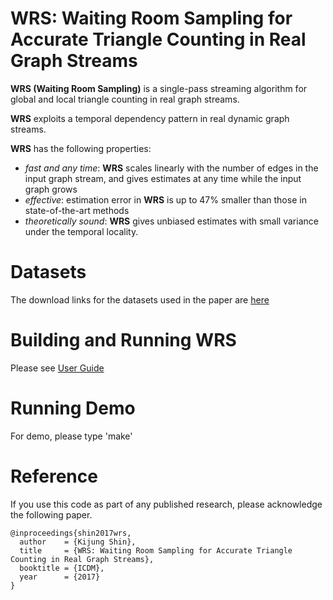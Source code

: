 WRS: Waiting Room Sampling for Accurate Triangle Counting in Real Graph Streams
========================

**WRS (Waiting Room Sampling)** is a single-pass streaming algorithm for global and local triangle counting in real graph streams. 

**WRS** exploits a temporal dependency pattern in real dynamic graph streams.

**WRS** has the following properties: 
 * *fast and any time*: **WRS** scales linearly with the number of edges in the input graph stream, and gives estimates at any time while the input graph grows
 * *effective*: estimation error in **WRS** is up to 47% smaller than those in state-of-the-art methods
 * *theoretically sound*: **WRS** gives unbiased estimates with small variance under the temporal locality.

Datasets
========================
The download links for the datasets used in the paper are [here](http://www.cs.cmu.edu/~kijungs/codes/wrs/)

Building and Running WRS
========================
Please see [User Guide](user_guide.pdf)

Running Demo
========================
For demo, please type 'make'

Reference
========================
If you use this code as part of any published research, please acknowledge the following paper.
```
@inproceedings{shin2017wrs,
  author    = {Kijung Shin},
  title     = {WRS: Waiting Room Sampling for Accurate Triangle Counting in Real Graph Streams},
  booktitle = {ICDM},
  year      = {2017}
}
```
